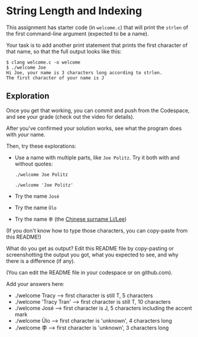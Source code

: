 # String Length and Indexing

This assignment has starter code (in `welcome.c`) that will print the `strlen` of the first command-line argument (expected to be a name).

Your task is to add another print statement that prints the first character of that name, so that the full output looks like this:

```
$ clang welcome.c -o welcome
$ ./welcome Joe
Hi Joe, your name is 3 characters long according to strlen.
The first character of your name is J
```

## Exploration

Once you get that working, you can commit and push from the Codespace, and see your grade (check out the video for details).

After you've confirmed your solution works, see what the program does with _your_ name.

Then, try these explorations:

- Use a name with multiple parts, like `Joe Politz`. Try it both with and without quotes:

  `./welcome Joe Politz`
  
  `./welcome 'Joe Politz'`
- Try the name `José`
- Try the name `Ülo`
- Try the name `李` (the [Chinese surname Li/Lee](https://en.wikipedia.org/wiki/Li_(surname_%E6%9D%8E)))

(If you don't know how to type those characters, you can copy-paste from this README!)

What do you get as output? Edit this README file by copy-pasting or screenshotting the output you got, what you expected to see, and why there is a difference (if any).

(You can edit the README file in your codespace or on github.com).

Add your answers here:

- ./welcome Tracy --> first character is still T, 5 characters
- ./welcome 'Tracy Tran' --> first character is still T, 10 characters
- ./welcome José --> first character is J, 5 characters including the accent mark
- ./welcome Ülo --> first character is 'unknown', 4 characters long
- ./welcome 李 --> first character is 'unknown', 3 characters long
